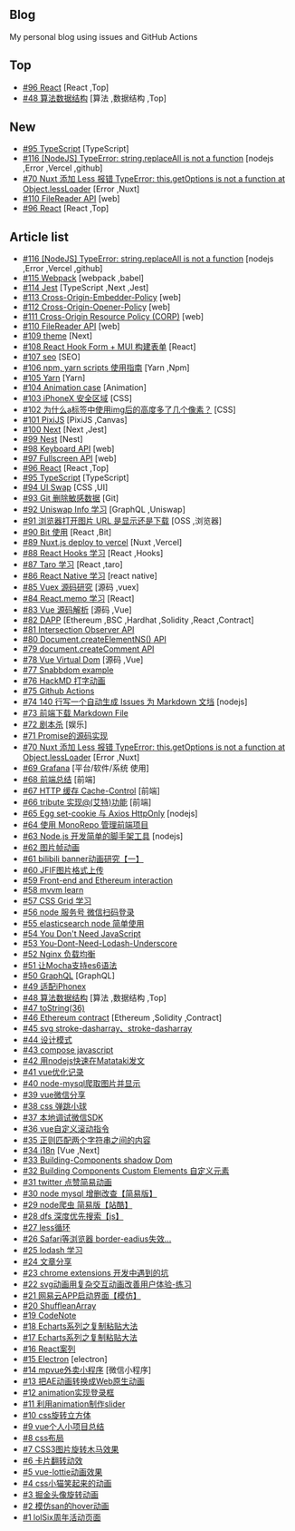 ## Blog
My personal blog using issues and GitHub Actions

## Top
- [#96 React](https://github.com/xiaotiandada/blog/issues/96) [React ,Top] 
- [#48 算法数据结构](https://github.com/xiaotiandada/blog/issues/48) [算法 ,数据结构 ,Top] 

## New
- [#95 TypeScript](https://github.com/xiaotiandada/blog/issues/95) [TypeScript] 
- [#116 [NodeJS] TypeError: string.replaceAll is not a function](https://github.com/xiaotiandada/blog/issues/116) [nodejs ,Error ,Vercel ,github] 
- [#70 Nuxt 添加 Less 报错 TypeError: this.getOptions is not a function at Object.lessLoader](https://github.com/xiaotiandada/blog/issues/70) [Error ,Nuxt] 
- [#110 FileReader API](https://github.com/xiaotiandada/blog/issues/110) [web] 
- [#96 React](https://github.com/xiaotiandada/blog/issues/96) [React ,Top] 

## Article list
- [#116 [NodeJS] TypeError: string.replaceAll is not a function](https://github.com/xiaotiandada/blog/issues/116) [nodejs ,Error ,Vercel ,github] 
- [#115 Webpack](https://github.com/xiaotiandada/blog/issues/115) [webpack ,babel] 
- [#114 Jest](https://github.com/xiaotiandada/blog/issues/114) [TypeScript ,Next ,Jest] 
- [#113 Cross-Origin-Embedder-Policy](https://github.com/xiaotiandada/blog/issues/113) [web] 
- [#112 Cross-Origin-Opener-Policy](https://github.com/xiaotiandada/blog/issues/112) [web] 
- [#111 Cross-Origin Resource Policy (CORP)](https://github.com/xiaotiandada/blog/issues/111) [web] 
- [#110 FileReader API](https://github.com/xiaotiandada/blog/issues/110) [web] 
- [#109 theme](https://github.com/xiaotiandada/blog/issues/109) [Next] 
- [#108 React Hook Form + MUI 构建表单](https://github.com/xiaotiandada/blog/issues/108) [React] 
- [#107 seo](https://github.com/xiaotiandada/blog/issues/107) [SEO] 
- [#106 npm, yarn scripts 使用指南](https://github.com/xiaotiandada/blog/issues/106) [Yarn ,Npm] 
- [#105 Yarn](https://github.com/xiaotiandada/blog/issues/105) [Yarn] 
- [#104 Animation case](https://github.com/xiaotiandada/blog/issues/104) [Animation] 
- [#103 iPhoneX 安全区域](https://github.com/xiaotiandada/blog/issues/103) [CSS] 
- [#102 为什么a标签中使用img后的高度多了几个像素？](https://github.com/xiaotiandada/blog/issues/102) [CSS] 
- [#101 PixiJS](https://github.com/xiaotiandada/blog/issues/101) [PixiJS ,Canvas] 
- [#100 Next](https://github.com/xiaotiandada/blog/issues/100) [Next ,Jest] 
- [#99 Nest](https://github.com/xiaotiandada/blog/issues/99) [Nest] 
- [#98 Keyboard API](https://github.com/xiaotiandada/blog/issues/98) [web] 
- [#97 Fullscreen API](https://github.com/xiaotiandada/blog/issues/97) [web] 
- [#96 React](https://github.com/xiaotiandada/blog/issues/96) [React ,Top] 
- [#95 TypeScript](https://github.com/xiaotiandada/blog/issues/95) [TypeScript] 
- [#94 UI Swap](https://github.com/xiaotiandada/blog/issues/94) [CSS ,UI] 
- [#93 Git 删除敏感数据](https://github.com/xiaotiandada/blog/issues/93) [Git] 
- [#92 Uniswap Info 学习](https://github.com/xiaotiandada/blog/issues/92) [GraphQL ,Uniswap] 
- [#91 浏览器打开图片 URL 是显示还是下载](https://github.com/xiaotiandada/blog/issues/91) [OSS ,浏览器] 
- [#90 Bit 使用](https://github.com/xiaotiandada/blog/issues/90) [React ,Bit] 
- [#89 Nuxt.js deploy to vercel](https://github.com/xiaotiandada/blog/issues/89) [Nuxt ,Vercel] 
- [#88 React Hooks 学习](https://github.com/xiaotiandada/blog/issues/88) [React ,Hooks] 
- [#87 Taro 学习](https://github.com/xiaotiandada/blog/issues/87) [React ,taro] 
- [#86 React Native 学习](https://github.com/xiaotiandada/blog/issues/86) [react native] 
- [#85 Vuex 源码研究](https://github.com/xiaotiandada/blog/issues/85) [源码 ,vuex] 
- [#84 React.memo 学习](https://github.com/xiaotiandada/blog/issues/84) [React] 
- [#83 Vue 源码解析](https://github.com/xiaotiandada/blog/issues/83) [源码 ,Vue] 
- [#82 DAPP](https://github.com/xiaotiandada/blog/issues/82) [Ethereum ,BSC ,Hardhat ,Solidity ,React ,Contract] 
- [#81 Intersection Observer API](https://github.com/xiaotiandada/blog/issues/81)  
- [#80 Document.createElementNS() API](https://github.com/xiaotiandada/blog/issues/80)  
- [#79 document.createComment API](https://github.com/xiaotiandada/blog/issues/79)  
- [#78 Vue Virtual Dom](https://github.com/xiaotiandada/blog/issues/78) [源码 ,Vue] 
- [#77 Snabbdom example](https://github.com/xiaotiandada/blog/issues/77)  
- [#76 HackMD 打字动画](https://github.com/xiaotiandada/blog/issues/76)  
- [#75 Github Actions](https://github.com/xiaotiandada/blog/issues/75)  
- [#74 140 行写一个自动生成 Issues 为 Markdown 文垱](https://github.com/xiaotiandada/blog/issues/74) [nodejs] 
- [#73 前端下载 Markdown File](https://github.com/xiaotiandada/blog/issues/73)  
- [#72 剧本杀](https://github.com/xiaotiandada/blog/issues/72) [娱乐] 
- [#71 Promise的源码实现](https://github.com/xiaotiandada/blog/issues/71)  
- [#70 Nuxt 添加 Less 报错 TypeError: this.getOptions is not a function at Object.lessLoader](https://github.com/xiaotiandada/blog/issues/70) [Error ,Nuxt] 
- [#69 Grafana](https://github.com/xiaotiandada/blog/issues/69) [平台/软件/系统 使用] 
- [#68 前端总结](https://github.com/xiaotiandada/blog/issues/68) [前端] 
- [#67 HTTP 缓存  Cache-Control](https://github.com/xiaotiandada/blog/issues/67) [前端] 
- [#66 tribute 实现@(艾特)功能](https://github.com/xiaotiandada/blog/issues/66) [前端] 
- [#65 Egg set-cookie 与 Axios   HttpOnly](https://github.com/xiaotiandada/blog/issues/65) [nodejs] 
- [#64 使用 MonoRepo 管理前端项目](https://github.com/xiaotiandada/blog/issues/64)  
- [#63 Node.js 开发简单的脚手架工具](https://github.com/xiaotiandada/blog/issues/63) [nodejs] 
- [#62 图片帧动画](https://github.com/xiaotiandada/blog/issues/62)  
- [#61 bilibili banner动画研究【一】](https://github.com/xiaotiandada/blog/issues/61)  
- [#60 JFIF图片格式上传](https://github.com/xiaotiandada/blog/issues/60)  
- [#59 Front-end and Ethereum interaction](https://github.com/xiaotiandada/blog/issues/59)  
- [#58  mvvm learn](https://github.com/xiaotiandada/blog/issues/58)  
- [#57 CSS Grid 学习](https://github.com/xiaotiandada/blog/issues/57)  
- [#56 node 服务号 微信扫码登录](https://github.com/xiaotiandada/blog/issues/56)  
- [#55 elasticsearch node 简单使用](https://github.com/xiaotiandada/blog/issues/55)  
- [#54 You Don't Need JavaScript](https://github.com/xiaotiandada/blog/issues/54)  
- [#53  You-Dont-Need-Lodash-Underscore](https://github.com/xiaotiandada/blog/issues/53)  
- [#52 Nginx 负载均衡](https://github.com/xiaotiandada/blog/issues/52)  
- [#51 让Mocha支持es6语法](https://github.com/xiaotiandada/blog/issues/51)  
- [#50 GraphQL](https://github.com/xiaotiandada/blog/issues/50) [GraphQL] 
- [#49 适配iPhonex](https://github.com/xiaotiandada/blog/issues/49)  
- [#48 算法数据结构](https://github.com/xiaotiandada/blog/issues/48) [算法 ,数据结构 ,Top] 
- [#47 toString(36)](https://github.com/xiaotiandada/blog/issues/47)  
- [#46 Ethereum contract](https://github.com/xiaotiandada/blog/issues/46) [Ethereum ,Solidity ,Contract] 
- [#45 svg stroke-dasharray、stroke-dasharray](https://github.com/xiaotiandada/blog/issues/45)  
- [#44 设计模式](https://github.com/xiaotiandada/blog/issues/44)  
- [#43 compose javascript](https://github.com/xiaotiandada/blog/issues/43)  
- [#42 用nodejs快速在Matataki发文](https://github.com/xiaotiandada/blog/issues/42)  
- [#41 vue优化记录](https://github.com/xiaotiandada/blog/issues/41)  
- [#40 node-mysql爬取图片并显示](https://github.com/xiaotiandada/blog/issues/40)  
- [#39 vue微信分享](https://github.com/xiaotiandada/blog/issues/39)  
- [#38 css 弹跳小球](https://github.com/xiaotiandada/blog/issues/38)  
- [#37 本地调试微信SDK](https://github.com/xiaotiandada/blog/issues/37)  
- [#36  vue自定义滚动指令](https://github.com/xiaotiandada/blog/issues/36)  
- [#35 正则匹配两个字符串之间的内容](https://github.com/xiaotiandada/blog/issues/35)  
- [#34 i18n](https://github.com/xiaotiandada/blog/issues/34) [Vue ,Next] 
- [#33 Building-Components shadow Dom](https://github.com/xiaotiandada/blog/issues/33)  
- [#32 Building Components Custom Elements 自定义元素](https://github.com/xiaotiandada/blog/issues/32)  
- [#31 twitter 点赞简易动画](https://github.com/xiaotiandada/blog/issues/31)  
- [#30 node mysql 增删改查【简易版】](https://github.com/xiaotiandada/blog/issues/30)  
- [#29 node爬虫 简易版【站酷】](https://github.com/xiaotiandada/blog/issues/29)  
- [#28  dfs 深度优先搜索【js】](https://github.com/xiaotiandada/blog/issues/28)  
- [#27 less循环](https://github.com/xiaotiandada/blog/issues/27)  
- [#26 Safari等浏览器 border-eadius失效...](https://github.com/xiaotiandada/blog/issues/26)  
- [#25 lodash 学习](https://github.com/xiaotiandada/blog/issues/25)  
- [#24 文章分享](https://github.com/xiaotiandada/blog/issues/24)  
- [#23 chrome extensions 开发中遇到的坑](https://github.com/xiaotiandada/blog/issues/23)  
- [#22 svg动画用复杂交互动画改善用户体验-练习](https://github.com/xiaotiandada/blog/issues/22)  
- [#21 网易云APP启动界面【模仿】](https://github.com/xiaotiandada/blog/issues/21)  
- [#20 ShuffleanArray](https://github.com/xiaotiandada/blog/issues/20)  
- [#19 CodeNote](https://github.com/xiaotiandada/blog/issues/19)  
- [#18 Echarts系列之复制粘贴大法](https://github.com/xiaotiandada/blog/issues/18)  
- [#17  Echarts系列之复制粘贴大法](https://github.com/xiaotiandada/blog/issues/17)  
- [#16 React案列](https://github.com/xiaotiandada/blog/issues/16)  
- [#15 Electron](https://github.com/xiaotiandada/blog/issues/15) [electron] 
- [#14 mpvue外卖小程序](https://github.com/xiaotiandada/blog/issues/14) [微信小程序] 
- [#13 把AE动画转换成Web原生动画](https://github.com/xiaotiandada/blog/issues/13)  
- [#12  animation实现登录框](https://github.com/xiaotiandada/blog/issues/12)  
- [#11 利用animation制作slider](https://github.com/xiaotiandada/blog/issues/11)  
- [#10 css旋转立方体](https://github.com/xiaotiandada/blog/issues/10)  
- [#9 vue个人小项目总结](https://github.com/xiaotiandada/blog/issues/9)  
- [#8 css布局](https://github.com/xiaotiandada/blog/issues/8)  
- [#7 CSS3图片旋转木马效果](https://github.com/xiaotiandada/blog/issues/7)  
- [#6 卡片翻转动效](https://github.com/xiaotiandada/blog/issues/6)  
- [#5 vue-lottie动画效果](https://github.com/xiaotiandada/blog/issues/5)  
- [#4 css小猫笑起来的动画](https://github.com/xiaotiandada/blog/issues/4)  
- [#3 掘金头像旋转动画](https://github.com/xiaotiandada/blog/issues/3)  
- [#2 模仿san的hover动画](https://github.com/xiaotiandada/blog/issues/2)  
- [#1 lolSix周年活动页面](https://github.com/xiaotiandada/blog/issues/1)  
